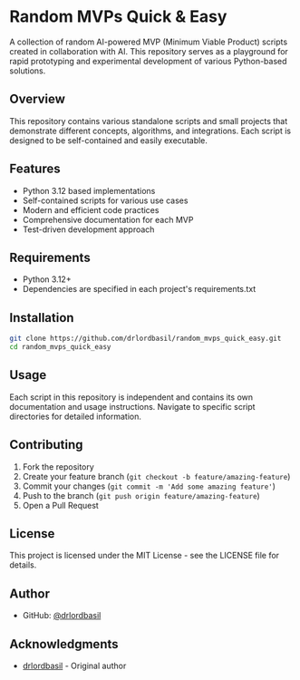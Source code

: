 # Random MVPs Quick & Easy

A collection of random AI-powered MVP (Minimum Viable Product) scripts created in collaboration with AI. This repository serves as a playground for rapid prototyping and experimental development of various Python-based solutions.

## Overview

This repository contains various standalone scripts and small projects that demonstrate different concepts, algorithms, and integrations. Each script is designed to be self-contained and easily executable.

## Features

- Python 3.12 based implementations
- Self-contained scripts for various use cases
- Modern and efficient code practices
- Comprehensive documentation for each MVP
- Test-driven development approach

## Requirements

- Python 3.12+
- Dependencies are specified in each project's requirements.txt

## Installation

```bash
git clone https://github.com/drlordbasil/random_mvps_quick_easy.git
cd random_mvps_quick_easy
```

## Usage

Each script in this repository is independent and contains its own documentation and usage instructions. Navigate to specific script directories for detailed information.

## Contributing

1. Fork the repository
2. Create your feature branch (`git checkout -b feature/amazing-feature`)
3. Commit your changes (`git commit -m 'Add some amazing feature'`)
4. Push to the branch (`git push origin feature/amazing-feature`)
5. Open a Pull Request

## License

This project is licensed under the MIT License - see the LICENSE file for details.

## Author

- GitHub: [@drlordbasil](https://github.com/drlordbasil)

## Acknowledgments

- [drlordbasil](https://github.com/drlordbasil) - Original author
